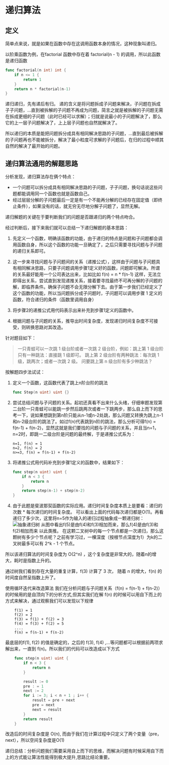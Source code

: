 # 递归算法

## 定义
简单点来说，就是如果在函数中存在这调用函数本身的情况，这种现象叫递归。

以阶乘函数为例，在factorial 函数中存在着 factorial(n - 1) 的调用，所以此函数是递归函数
```go
func factorial(n int) int {
    if n <= 1 {
        return 1
    }
    return n * factorial(n-1)
}
```
递归递归，先有递后有归。
递的含义是将问题拆成子问题来解决，子问题在拆成子子问题，...直到被拆解的子问题不再成为问题，简言之就是被拆解的子问题无需在拆成更细的子问题（此时已经可以求解）；归就是说最小的子问题解决了，那么它的上一层子问题解决了，上上层子问题也自然就解决了。

所以递归的本质是能把问题拆分成具有相同解决思路的子问题，...直到最后被拆解的子问题再也不能被拆分，解决了最小粒度可求解的子问题后，在归的过程中顺其自然的解决了最开始的问题。

## 递归算法通用的解题思路
分析发现，递归算法存在俩个特点：
* 一个问题可以拆分成具有相同解决思路的子问题，子子问题，换句话说这些问题都能调用同一个函数也就是函数自己。
* 经过层层分解的子问题最后一定是有一个不能再分解的已经存在固定值（即终止条件），如果没有的话，就无穷无尽地分解子问题了，显然无解。

递归解题的关键在于要判断我们的问题是否跟递归的两个特点吻合。

经过判断后，接下来我们就可以总结一下递归解题的基本思路：
1. 先定义一个函数，明确该函数的功能，由于递归的特点是问题和子问题都会调用函数自身，所以这个函数的功能一旦确定了，之后只需要寻找问题与子问题的递归关系即可。

2. 这一步来寻找问题与子问题间的关系（递推公式），这样由于问题与子问题具有相同解决思路，只要子问题调用步骤1定义好的函数，问题即可解决。所谓的关系最好能用一个公司表达出来，比如比如 f(n) = n * f(n-1) 这样，无法立即得出关系，尝试直到发现递推关系，接着要寻找最终不可再分解的子问题的解，即临界条件。确保子问题不会无限分解下去。由于第一步我们已经定义了这个函数的功能，所以当问题拆分成子问题时，子问题可以调用步骤 1 定义的函数，符合递归的条件（函数里调用自身）

3. 将步骤2的递推公式用代码表示出来补充到步骤1定义的函数中。

4. 根据问题与子问题的关系，推导出时间复杂度，发现递归时间复杂度不可接受，则转换思路对其改造。

针对题目如下：

> 一只青蛙可以一次跳 1 级台阶或者一次跳 2 级台阶，例如：跳上第 1 级台阶只有一种跳法：直接跳 1 级即可。 跳上第 2 级台阶有两种跳法：每次跳 1 级，跳两次；或者一次跳 2 级。 问要跳上第 n 级台阶有多少种跳法？

按解题四步法试试：
1. 定义一个函数，这函数代表了跳上n阶台阶的跳法
    ```go
    func Step(n uint) uint {}
    ```

2. 尝试总结问题与子问题的关系。起初还真看不出来什么头绪，仔细审题发现第二台阶一只青蛙可以能跳一步然后跳两次或者一下跳两步，那么自上而下的思考一下，说如果想跳到第n阶只能从n-1或n-2处跳，那么问题又转换为跳上n-1和n-2级台阶的跳法了。如过f(n)代表跳到n阶的跳法，那么分析可得f(n) = f(n-1) + f(n-2)，显然这就是我们要找的问题与子问题的关系，并且当n=1，n=2时，即跳一二级台阶是问题的最终解，于是递推公式系为：
    ```
    n=1, f(n) = 1
    n=2, f(n) = 2
    n>=3, f(n) = f(n-1) + f(n-2)
    ```
3. 将递推公式用代码补充到步骤1定义的函数中，结果如下：
    ```go
    func step(n uint) uint {
        if n < 3 {
            return n
        }
        return step(n-1) + step(n-2)
    }
    ```
4. 由于此题是斐波那契函数的实际应用。递归时间复杂度本质上是要看：递归的次数 * 每次递归的时间复杂度。
可以看出上面的代码每次递归都是O(1)。再看递归了多少次，这里将n=5作为输入的递归过程抽象成一颗递归树： 
![抽象递归树](https://img-blog.csdnimg.cn/20210305093200104.png)
从图中看出f(5)是由f(4)和f(3)相加而来，那么f(4)是由f(3)和f(2)相加而来 以此类推。
在这颗二叉树中的每一个节点都是一次递归，那么这颗树有多少个节点呢？之前有学习过，一棵深度（按根节点深度为1）为k的二叉树最多可以有 2^k - 1 个节点。

所以该递归算法的时间复杂度为 O(2^n) ，这个复杂度是非常大的，随着n的增大，耗时是指数上升的。

通过树我们看到存在大量的重复计算，f(3) 计算了 3 次， 随着 n 的增大，f(n) 的时间度自然呈指数上升了。

使用循环迭代来改造算法 我们在分析问题与子问题关系（f(n) = f(n-1) + f(n-2)）的时候用的是自顶向下的分析方式,但其实我们在解 f(n) 的时候可以用自下而上的方式来解决，通过观察我们可以发现以下规律

```
    f(1) = 1
    f(2) = 2
    f(3) = f(1) + f(2) = 3
    f(4) = f(3) + f(2) = 5
    ....
    f(n) = f(n-1) + f(n-2)
```

最底层的f(1), f(2) 的值是确定的，之后的 f(3), f(4) ,...等问题都可以根据前两项求解出来，一直到 f(n)。所以我们的代码可以改造成以下方式
```go
    func step(n uint) uint {
        if n < 3 {
            return n
        }

        result := 0
        pre : = 1
        next := 2
        for i := 3; i < n + 1 ; i++ {
            result = pre + next
            pre = next
            next = result
        }
        return result
    }
```
改造后的时间复杂度是 O(n), 而由于我们在计算过程中只定义了两个变量（pre，next），所以空间复杂度是O(1)

递归总结：分析问题我们需要采用自上而下的思维，而解决问题有时候采用自下而上的方式能让算法性能得到极大提升,思路比结论重要。